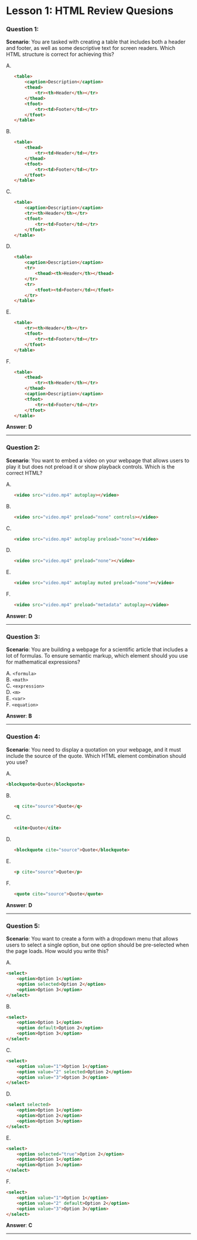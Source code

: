 # Lesson 1: HTML Review Quesions
### Question 1:  
**Scenario**: You are tasked with creating a table that includes both a header and footer, as well as some descriptive text for screen readers. Which HTML structure is correct for achieving this?  

A.
```html
   <table>
       <caption>Description</caption>
       <thead>
           <tr><th>Header</th></tr>
       </thead>
       <tfoot>
           <tr><td>Footer</td></tr>
       </tfoot>
   </table>
```
B. 
```html
   <table>
       <thead>
           <tr><td>Header</td></tr>
       </thead>
       <tfoot>
           <tr><td>Footer</td></tr>
       </tfoot>
   </table>
   ```  
C. 
```html
   <table>
       <caption>Description</caption>
       <tr><th>Header</th></tr>
       <tfoot>
           <tr><td>Footer</td></tr>
       </tfoot>
   </table>
   ```  
D. 
```html
   <table>
       <caption>Description</caption>
       <tr>
           <thead><th>Header</th></thead>
       </tr>
       <tr>
           <tfoot><td>Footer</td></tfoot>
       </tr>
   </table>
   ```  
E. 
```html
   <table>
       <tr><th>Header</th></tr>
       <tfoot>
           <tr><td>Footer</td></tr>
       </tfoot>
   </table>
   ```  
F. 
```html
   <table>
       <thead>
           <tr><th>Header</th></tr>
       </thead>
       <caption>Description</caption>
       <tfoot>
           <tr><td>Footer</td></tr>
       </tfoot>
   </table>
   ```  

**Answer**: **D**  

---

### Question 2:  
**Scenario**: You want to embed a video on your webpage that allows users to play it but does not preload it or show playback controls. Which is the correct HTML?  

A. 
```html
   <video src="video.mp4" autoplay></video>
   ```  
B. 
```html
   <video src="video.mp4" preload="none" controls></video>
   ```  
C. 
```html
   <video src="video.mp4" autoplay preload="none"></video>
   ```  
D. 
```html
   <video src="video.mp4" preload="none"></video>
   ```  
E. 
```html
   <video src="video.mp4" autoplay muted preload="none"></video>
   ```  
F. 
```html
   <video src="video.mp4" preload="metadata" autoplay></video>
   ```  

**Answer**: **D**  

---

### Question 3:  
**Scenario**: You are building a webpage for a scientific article that includes a lot of formulas. To ensure semantic markup, which element should you use for mathematical expressions?  

A. `<formula>`  
B. `<math>`  
C. `<expression>`  
D. `<m>`  
E. `<var>`  
F. `<equation>`  

**Answer**: **B**  

---

### Question 4:  
**Scenario**: You need to display a quotation on your webpage, and it must include the source of the quote. Which HTML element combination should you use?  

A. 
```html 
<blockquote>Quote</blockquote>
```
B. 
```html
   <q cite="source">Quote</q>
```  
C. 
```html
   <cite>Quote</cite>
```  
D. 
```html
   <blockquote cite="source">Quote</blockquote>
```  
E. 
```html
   <p cite="source">Quote</p>
```  
F. 
```html
   <quote cite="source">Quote</quote>
```  

**Answer**: **D**  

---

### Question 5:  
**Scenario**: You want to create a form with a dropdown menu that allows users to select a single option, but one option should be pre-selected when the page loads. How would you write this?  

A.  
   ```html
   <select>
       <option>Option 1</option>
       <option selected>Option 2</option>
       <option>Option 3</option>
   </select>
   ```  
B.  
   ```html
   <select>
       <option>Option 1</option>
       <option default>Option 2</option>
       <option>Option 3</option>
   </select>
   ```  
C.  
   ```html
   <select>
       <option value="1">Option 1</option>
       <option value="2" selected>Option 2</option>
       <option value="3">Option 3</option>
   </select>
   ```  
D.  
   ```html
   <select selected>
       <option>Option 1</option>
       <option>Option 2</option>
       <option>Option 3</option>
   </select>
   ```  
E.  
   ```html
   <select>
       <option selected="true">Option 2</option>
       <option>Option 1</option>
       <option>Option 3</option>
   </select>
   ```  
F.  
   ```html
   <select>
       <option value="1">Option 1</option>
       <option value="2" default>Option 2</option>
       <option value="3">Option 3</option>
   </select>
   ```  

**Answer**: **C**  

---  

